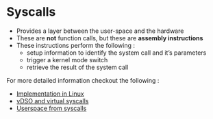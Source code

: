 # Syscalls

- Provides a layer between the user-space and the hardware
- These are **not** function calls, but these are **assembly instructions** 
- These instructions perform the following :
	- setup information to identify the system call and it’s parameters
	- trigger a kernel mode switch
	- retrieve the result of the system call

For more detailed information checkout the following : 
- [Implementation in Linux](./implementation.md)
- [vDSO and virtual syscalls](./vdso.md)
- [Userspace from syscalls](./userspace.md)
